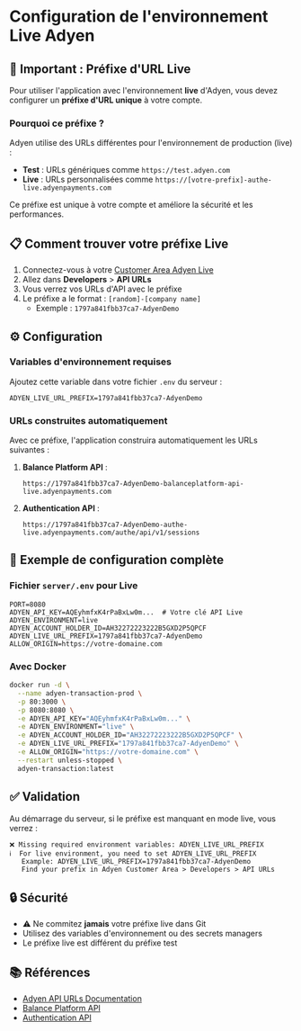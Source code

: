 # Configuration de l'environnement Live Adyen

## 🔴 Important : Préfixe d'URL Live

Pour utiliser l'application avec l'environnement **live** d'Adyen, vous devez configurer un **préfixe d'URL unique** à votre compte.

### Pourquoi ce préfixe ?

Adyen utilise des URLs différentes pour l'environnement de production (live) :
- **Test** : URLs génériques comme `https://test.adyen.com`
- **Live** : URLs personnalisées comme `https://[votre-prefix]-authe-live.adyenpayments.com`

Ce préfixe est unique à votre compte et améliore la sécurité et les performances.

## 📋 Comment trouver votre préfixe Live

1. Connectez-vous à votre [Customer Area Adyen Live](https://ca-live.adyen.com/)
2. Allez dans **Developers** > **API URLs**
3. Vous verrez vos URLs d'API avec le préfixe
4. Le préfixe a le format : `[random]-[company name]`
   - Exemple : `1797a841fbb37ca7-AdyenDemo`

## ⚙️ Configuration

### Variables d'environnement requises

Ajoutez cette variable dans votre fichier `.env` du serveur :

```env
ADYEN_LIVE_URL_PREFIX=1797a841fbb37ca7-AdyenDemo
```

### URLs construites automatiquement

Avec ce préfixe, l'application construira automatiquement les URLs suivantes :

1. **Balance Platform API** :
   ```
   https://1797a841fbb37ca7-AdyenDemo-balanceplatform-api-live.adyenpayments.com
   ```

2. **Authentication API** :
   ```
   https://1797a841fbb37ca7-AdyenDemo-authe-live.adyenpayments.com/authe/api/v1/sessions
   ```

## 🚀 Exemple de configuration complète

### Fichier `server/.env` pour Live

```env
PORT=8080
ADYEN_API_KEY=AQEyhmfxK4rPaBxLw0m...  # Votre clé API Live
ADYEN_ENVIRONMENT=live
ADYEN_ACCOUNT_HOLDER_ID=AH32272223222B5GXD2P5QPCF
ADYEN_LIVE_URL_PREFIX=1797a841fbb37ca7-AdyenDemo
ALLOW_ORIGIN=https://votre-domaine.com
```

### Avec Docker

```bash
docker run -d \
  --name adyen-transaction-prod \
  -p 80:3000 \
  -p 8080:8080 \
  -e ADYEN_API_KEY="AQEyhmfxK4rPaBxLw0m..." \
  -e ADYEN_ENVIRONMENT="live" \
  -e ADYEN_ACCOUNT_HOLDER_ID="AH32272223222B5GXD2P5QPCF" \
  -e ADYEN_LIVE_URL_PREFIX="1797a841fbb37ca7-AdyenDemo" \
  -e ALLOW_ORIGIN="https://votre-domaine.com" \
  --restart unless-stopped \
  adyen-transaction:latest
```

## ✅ Validation

Au démarrage du serveur, si le préfixe est manquant en mode live, vous verrez :

```
❌ Missing required environment variables: ADYEN_LIVE_URL_PREFIX
ℹ️  For live environment, you need to set ADYEN_LIVE_URL_PREFIX
   Example: ADYEN_LIVE_URL_PREFIX=1797a841fbb37ca7-AdyenDemo
   Find your prefix in Adyen Customer Area > Developers > API URLs
```

## 🔒 Sécurité

- ⚠️ Ne commitez **jamais** votre préfixe live dans Git
- Utilisez des variables d'environnement ou des secrets managers
- Le préfixe live est différent du préfixe test

## 📚 Références

- [Adyen API URLs Documentation](https://docs.adyen.com/development-resources/live-endpoints/)
- [Balance Platform API](https://docs.adyen.com/api-explorer/balanceplatform/latest/overview)
- [Authentication API](https://docs.adyen.com/marketplaces-and-platforms/platform-experience-components/authentication/)